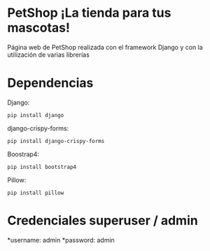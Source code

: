 # PetShop ¡La tienda para tus mascotas!

Página web de PetShop realizada con el framework Django y con la utilización de varias librerías

# Dependencias

Django:
```
pip install django
```

django-crispy-forms:
```
pip install django-crispy-forms
```

Boostrap4:
```
pip install bootstrap4
```

Pillow:
```
pip install pillow
```

# Credenciales superuser / admin

*username: admin
*password: admin